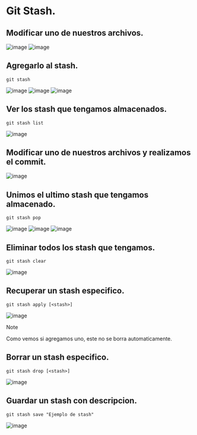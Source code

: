 # Git Stash.
## Modificar uno de nuestros archivos.
![image](https://github.com/user-attachments/assets/7adccdbd-023b-4622-b489-b845f1b6a1b2)
![image](https://github.com/user-attachments/assets/4e76c531-a4b5-4698-a307-2fb35fa1fb0d)

## Agregarlo al stash.
```
git stash
```
![image](https://github.com/user-attachments/assets/1375f609-b403-4a05-bee8-9d59f0bf0eba)
![image](https://github.com/user-attachments/assets/56c2f77b-70bc-47a7-8a3f-b8865ddf985e)
![image](https://github.com/user-attachments/assets/9d4991cb-1b9f-4f6f-bb39-54d12e606fc2)

## Ver los stash que tengamos almacenados.
```
git stash list
```
![image](https://github.com/user-attachments/assets/7a00c922-b63b-4244-b0b4-ac881a1ea5fa)

## Modificar uno de nuestros archivos y realizamos el commit.
![image](https://github.com/user-attachments/assets/3a222486-d2bd-495d-9930-61caef9b0bb3)

## Unimos el ultimo stash que tengamos almacenado.
```
git stash pop
```
![image](https://github.com/user-attachments/assets/303bf71c-d2f3-475f-9293-8969f91f3e32)
![image](https://github.com/user-attachments/assets/29cb2611-d8d0-480f-a64f-f73612756998)
![image](https://github.com/user-attachments/assets/cf07cd7d-1ee4-49d4-8b15-65d66bbd0ad5)

## Eliminar todos los stash que tengamos.
```
git stash clear
```
![image](https://github.com/user-attachments/assets/31d8c859-54cf-4c24-aacf-a0937ed7c28b)

## Recuperar un stash especifico.
```
git stash apply [<stash>]
```
![image](https://github.com/user-attachments/assets/9684d2b2-7b87-42eb-83ba-b8e9d11cc461)
> [!NOTE]
> Como vemos si agregamos uno, este no se borra automaticamente.

## Borrar un stash especifico.
```
git stash drop [<stash>]
```
![image](https://github.com/user-attachments/assets/7cce5225-8702-49b7-9406-0d6383af3fc1)

## Guardar un stash con descripcion.
```
git stash save "Ejemplo de stash"
```
![image](https://github.com/user-attachments/assets/320b57bc-cbcd-4c34-90ce-205a61b59e7c)
